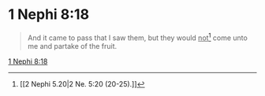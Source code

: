 # 1 Nephi 8:18

> And it came to pass that I saw them, but they would <u>not</u>[^a] come unto me and partake of the fruit.

[1 Nephi 8:18](https://www.churchofjesuschrist.org/study/scriptures/bofm/1-ne/8?lang=eng&id=p18#p18)


[^a]: [[2 Nephi 5.20|2 Ne. 5:20 (20-25).]]

